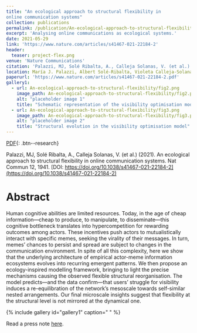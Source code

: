 ```yaml
---
title: "An ecological approach to structural flexibility in
online communication systems"
collection: publications
permalink: /publication/An-ecological-approach-to-structural-flexibility
excerpt: 'Analysing online communications as ecological systems.'
date: 2021-05-29
link: 'https://www.nature.com/articles/s41467-021-22184-2'
header:
  teaser: project-flex.png
venue: 'Nature Communications'
citation: 'Palazzi, MJ, Solé Ribalta, A., Calleja Solanas, V. (et al.) (2021). An ecological approach to structural flexibility in online communication systems. <i>Nat Commun 12, 1941.</i> DOI: https://doi.org/10.1038/s41467-021-22184-2'
location: María J. Palazzi, Albert Solé-Ribalta, Violeta Calleja-Solanas, Sandro Meloni, Carlos A. Plata, Samir Suweis & Javier Borge-Holthoefer
paperurl: 'https://www.nature.com/articles/s41467-021-22184-2.pdf'
gallery1:
  - url: An-ecological-approach-to-structural-flexibility/fig2.png
    image_path: An-ecological-approach-to-structural-flexibility/fig2.png
    alt: "placeholder image 1"
    title: "Schematic representation of the visibility optimisation model."
  - url: An-ecological-approach-to-structural-flexibility/fig3.png
    image_path: An-ecological-approach-to-structural-flexibility/fig3.png
    alt: "placeholder image 2"
    title: "Structural evolution in the visibility optimisation model"
---
```


[PDF](https://www.nature.com/articles/s41467-021-22184-2.pdf){: .btn--research}

Palazzi, MJ, Solé Ribalta, A., Calleja Solanas, V. (et al.) (2021). An ecological approach to structural flexibility in online communication systems. Nat Commun 12, 1941. [DOI: https://doi.org/10.1038/s41467-021-22184-2](https://doi.org/10.1038/s41467-021-22184-2)

# Abstract
Human cognitive abilities are limited resources. Today, in the age of cheap information—cheap to produce, to manipulate, to disseminate—this cognitive bottleneck translates into hypercompetition for rewarding outcomes among actors. These incentives push actors to mutualistically interact with specific memes, seeking the virality of their messages. In turn, memes’ chances to persist and spread are subject to changes in the communication environment. In spite of all this complexity, here we show that the underlying architecture of empirical actor-meme information ecosystems evolves into recurring emergent patterns. We then propose an ecology-inspired modelling framework, bringing to light the precise mechanisms causing the observed flexible structural reorganisation. The model predicts—and the data confirm—that users’ struggle for visibility induces a re-equilibration of the network’s mesoscale towards self-similar nested arrangements. Our final microscale insights suggest that flexibility at the structural level is not mirrored at the dynamical one.

{% include gallery id="gallery1" caption=" " %}

Read a press note [here](https://ifisc.uib-csic.es/es/news/analyzing-online-communication-ecological-systems/).

